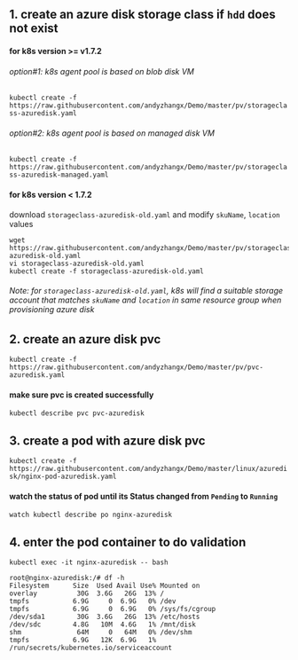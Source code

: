 ## 1. create an azure disk storage class if `hdd` does not exist
#### for k8s version >= v1.7.2
###### option#1: k8s agent pool is based on blob disk VM
```kubectl create -f https://raw.githubusercontent.com/andyzhangx/Demo/master/pv/storageclass-azuredisk.yaml```

###### option#2: k8s agent pool is based on managed disk VM
```kubectl create -f https://raw.githubusercontent.com/andyzhangx/Demo/master/pv/storageclass-azuredisk-managed.yaml```

#### for k8s version < 1.7.2
download `storageclass-azuredisk-old.yaml` and modify `skuName`, `location` values
```
wget https://raw.githubusercontent.com/andyzhangx/Demo/master/pv/storageclass-azuredisk-old.yaml
vi storageclass-azuredisk-old.yaml
kubectl create -f storageclass-azuredisk-old.yaml
```
###### Note: for `storageclass-azuredisk-old.yaml`, k8s will find a suitable storage account that matches ```skuName``` and ```location``` in same resource group when provisioning azure disk

## 2. create an azure disk pvc
```kubectl create -f https://raw.githubusercontent.com/andyzhangx/Demo/master/pv/pvc-azuredisk.yaml```
#### make sure pvc is created successfully
```kubectl describe pvc pvc-azuredisk```

## 3. create a pod with azure disk pvc
```kubectl create -f https://raw.githubusercontent.com/andyzhangx/Demo/master/linux/azuredisk/nginx-pod-azuredisk.yaml```

#### watch the status of pod until its Status changed from `Pending` to `Running`
```watch kubectl describe po nginx-azuredisk```

## 4. enter the pod container to do validation
```kubectl exec -it nginx-azuredisk -- bash```

```
root@nginx-azuredisk:/# df -h
Filesystem      Size  Used Avail Use% Mounted on
overlay          30G  3.6G   26G  13% /
tmpfs           6.9G     0  6.9G   0% /dev
tmpfs           6.9G     0  6.9G   0% /sys/fs/cgroup
/dev/sda1        30G  3.6G   26G  13% /etc/hosts
/dev/sdc        4.8G   10M  4.6G   1% /mnt/disk
shm              64M     0   64M   0% /dev/shm
tmpfs           6.9G   12K  6.9G   1% /run/secrets/kubernetes.io/serviceaccount
```



